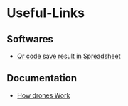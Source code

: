 # Useful-Links

## Softwares
* [Qr code save result in Spreadsheet](http://www.qrcodeshowto.com/qr-code-webcam-to-excel-or-google-spreadsheet-zbar/)

## Documentation
* [How drones Work](https://www.linkedin.com/pulse/how-do-drones-work-part-1-introduction-tiziano-fiorenzani/)
